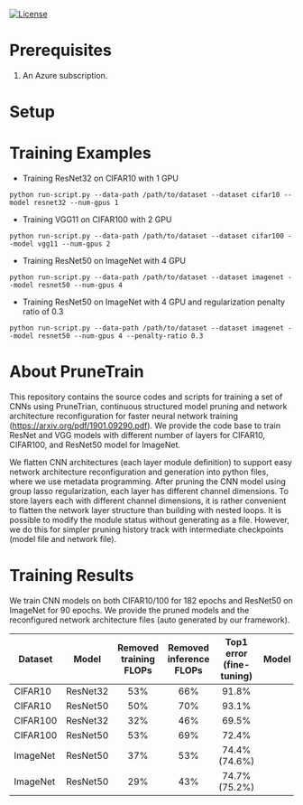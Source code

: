[![License](https://img.shields.io/badge/License-Apache%202.0-blue.svg)](https://bitbucket.org/lph_tools/prunetrain/src/4ff58b6bf968fb4b6aedef17fca3fa6916d22078/LICENSE.md?at=master&fileviewer=file-view-default)

# Prerequisites
1. An Azure subscription. 

# Setup

# Training Examples

* Training ResNet32 on CIFAR10 with 1 GPU
```
python run-script.py --data-path /path/to/dataset --dataset cifar10 --model resnet32 --num-gpus 1
```

* Training VGG11 on CIFAR100 with 2 GPU
```
python run-script.py --data-path /path/to/dataset --dataset cifar100 --model vgg11 --num-gpus 2
```

* Training ResNet50 on ImageNet with 4 GPU
```
python run-script.py --data-path /path/to/dataset --dataset imagenet --model resnet50 --num-gpus 4
```

* Training ResNet50 on ImageNet with 4 GPU and regularization penalty ratio of 0.3
```
python run-script.py --data-path /path/to/dataset --dataset imagenet --model resnet50 --num-gpus 4 --penalty-ratio 0.3
```

# About PruneTrain

This repository contains the source codes and scripts for training a set of CNNs using PruneTrian, continuous structured model pruning and network architecture reconfiguration for faster neural network training (https://arxiv.org/pdf/1901.09290.pdf). We provide the code base to train ResNet and VGG models with different number of layers for CIFAR10, CIFAR100, and ResNet50 model for ImageNet.

We flatten CNN architectures (each layer module definition) to support easy network architecture reconfiguration and generation into python files, where we use metadata programming. After pruning the CNN model using group lasso regularization, each layer has different channel dimensions. To store layers each with different channel dimensions, it is rather convenient to flatten the network layer structure than building with nested loops. It is possible to modify the module status without generating as a file. However, we do this for simpler pruning history track with intermediate checkpoints (model file and network file).

# Training Results

We train CNN models on both CIFAR10/100 for 182 epochs and ResNet50 on ImageNet for 90 epochs. We provide the pruned models and the reconfigured network architecture files (auto generated by our framework).

| Dataset        | Model           | Removed training FLOPs | Removed inference FLOPs  | Top1 error (fine-tuning) | Model | Network |
|----------------|:---------------:|:----------------------:|:------------------------:|:------------:|:-----:|:--------------------:|
| CIFAR10        | ResNet32        | 53%                    |   66%                    | 91.8%        | | [Link](https://bitbucket.org/lph_tools/prunetrain/downloads/arch_cifar10_resnet32.py)|
| CIFAR10        | ResNet50        | 50%                    |   70%                    | 93.1%        | | [Link](https://bitbucket.org/lph_tools/prunetrain/downloads/arch_cifar10_resnet50.py)|
| CIFAR100       | ResNet32        | 32%                    |   46%                    | 69.5%        | | [Link](https://bitbucket.org/lph_tools/prunetrain/downloads/arch_cifar100_resnet32.py)|
| CIFAR100       | ResNet50        | 53%                    |   69%                    | 72.4%        | | [Link](https://bitbucket.org/lph_tools/prunetrain/downloads/arch_cifar100_resnet50.py)|
| ImageNet       | ResNet50        | 37%                    |   53%                    | 74.4% (74.6%)|       |                      |
| ImageNet       | ResNet50        | 29%                    |   43%                    | 74.7% (75.2%)|       |                      |

